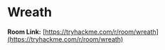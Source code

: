 # Wreath

**Room Link:** [https://tryhackme.com/r/room/wreath](https://tryhackme.com/r/room/wreath)
